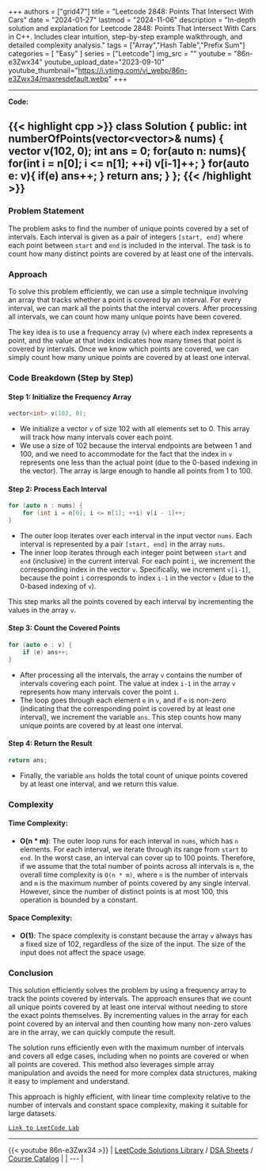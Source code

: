 
+++
authors = ["grid47"]
title = "Leetcode 2848: Points That Intersect With Cars"
date = "2024-01-27"
lastmod = "2024-11-06"
description = "In-depth solution and explanation for Leetcode 2848: Points That Intersect With Cars in C++. Includes clear intuition, step-by-step example walkthrough, and detailed complexity analysis."
tags = ["Array","Hash Table","Prefix Sum"]
categories = [
    "Easy"
]
series = ["Leetcode"]
img_src = ""
youtube = "86n-e3Zwx34"
youtube_upload_date="2023-09-10"
youtube_thumbnail="https://i.ytimg.com/vi_webp/86n-e3Zwx34/maxresdefault.webp"
+++



---
**Code:**

{{< highlight cpp >}}
class Solution {
public:
    int numberOfPoints(vector<vector<int>>& nums) {
    vector<int> v(102, 0);
    int ans = 0;
    for(auto n: nums){
        for(int i = n[0]; i <= n[1]; ++i) v[i-1]++;
    }
    for(auto e: v){
        if(e) ans++;
    }
    return ans;
}
};
{{< /highlight >}}
---

### Problem Statement

The problem asks to find the number of unique points covered by a set of intervals. Each interval is given as a pair of integers `[start, end]` where each point between `start` and `end` is included in the interval. The task is to count how many distinct points are covered by at least one of the intervals.

### Approach

To solve this problem efficiently, we can use a simple technique involving an array that tracks whether a point is covered by an interval. For every interval, we can mark all the points that the interval covers. After processing all intervals, we can count how many unique points have been covered.

The key idea is to use a frequency array (`v`) where each index represents a point, and the value at that index indicates how many times that point is covered by intervals. Once we know which points are covered, we can simply count how many unique points are covered by at least one interval.

### Code Breakdown (Step by Step)

#### Step 1: Initialize the Frequency Array
```cpp
vector<int> v(102, 0);
```
- We initialize a vector `v` of size 102 with all elements set to 0. This array will track how many intervals cover each point.
- We use a size of 102 because the interval endpoints are between 1 and 100, and we need to accommodate for the fact that the index in `v` represents one less than the actual point (due to the 0-based indexing in the vector). The array is large enough to handle all points from 1 to 100.

#### Step 2: Process Each Interval
```cpp
for (auto n : nums) {
    for (int i = n[0]; i <= n[1]; ++i) v[i - 1]++;
}
```
- The outer loop iterates over each interval in the input vector `nums`. Each interval is represented by a pair `[start, end]` in the array `nums`.
- The inner loop iterates through each integer point between `start` and `end` (inclusive) in the current interval. For each point `i`, we increment the corresponding index in the vector `v`. Specifically, we increment `v[i-1]`, because the point `i` corresponds to index `i-1` in the vector `v` (due to the 0-based indexing of `v`).
  
This step marks all the points covered by each interval by incrementing the values in the array `v`.

#### Step 3: Count the Covered Points
```cpp
for (auto e : v) {
    if (e) ans++;
}
```
- After processing all the intervals, the array `v` contains the number of intervals covering each point. The value at index `i-1` in the array `v` represents how many intervals cover the point `i`.
- The loop goes through each element `e` in `v`, and if `e` is non-zero (indicating that the corresponding point is covered by at least one interval), we increment the variable `ans`. This step counts how many unique points are covered by at least one interval.

#### Step 4: Return the Result
```cpp
return ans;
```
- Finally, the variable `ans` holds the total count of unique points covered by at least one interval, and we return this value.

### Complexity

#### Time Complexity:
- **O(n * m)**: The outer loop runs for each interval in `nums`, which has `n` elements. For each interval, we iterate through its range from `start` to `end`. In the worst case, an interval can cover up to 100 points. Therefore, if we assume that the total number of points across all intervals is `m`, the overall time complexity is `O(n * m)`, where `n` is the number of intervals and `m` is the maximum number of points covered by any single interval. However, since the number of distinct points is at most 100, this operation is bounded by a constant.
  
#### Space Complexity:
- **O(1)**: The space complexity is constant because the array `v` always has a fixed size of 102, regardless of the size of the input. The size of the input does not affect the space usage.

### Conclusion

This solution efficiently solves the problem by using a frequency array to track the points covered by intervals. The approach ensures that we count all unique points covered by at least one interval without needing to store the exact points themselves. By incrementing values in the array for each point covered by an interval and then counting how many non-zero values are in the array, we can quickly compute the result.

The solution runs efficiently even with the maximum number of intervals and covers all edge cases, including when no points are covered or when all points are covered. This method also leverages simple array manipulation and avoids the need for more complex data structures, making it easy to implement and understand.

This approach is highly efficient, with linear time complexity relative to the number of intervals and constant space complexity, making it suitable for large datasets.

[`Link to LeetCode Lab`](https://leetcode.com/problems/points-that-intersect-with-cars/description/)

---
{{< youtube 86n-e3Zwx34 >}}
| [LeetCode Solutions Library](https://grid47.xyz/leetcode/) / [DSA Sheets](https://grid47.xyz/sheets/) / [Course Catalog](https://grid47.xyz/courses/) |
| --- |
